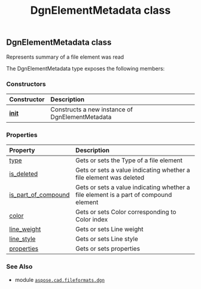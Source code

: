 ﻿---
title: DgnElementMetadata class
second_title: Aspose.CAD for Python via .NET API References
description: 
type: docs
weight: 30
url: /python-net/aspose.cad.fileformats.dgn/dgnelementmetadata/
is_root: false
---

## DgnElementMetadata class

Represents summary of a file element was read



The DgnElementMetadata type exposes the following members:

### Constructors
| Constructor | Description |
| :- | :- |
| [__init__](/cad/python-net/aspose.cad.fileformats.dgn/dgnelementmetadata/__init__/#) | Constructs a new instance of DgnElementMetadata |


### Properties
| Property | Description |
| :- | :- |
| [type](/cad/python-net/aspose.cad.fileformats.dgn/dgnelementmetadata/type) | Gets or sets the Type of a file element |
| [is_deleted](/cad/python-net/aspose.cad.fileformats.dgn/dgnelementmetadata/is_deleted) | Gets or sets a value indicating whether a file element was deleted |
| [is_part_of_compound](/cad/python-net/aspose.cad.fileformats.dgn/dgnelementmetadata/is_part_of_compound) | Gets or sets a value indicating whether a file element is a part of compound element |
| [color](/cad/python-net/aspose.cad.fileformats.dgn/dgnelementmetadata/color) | Gets or sets Color corresponding to Color index |
| [line_weight](/cad/python-net/aspose.cad.fileformats.dgn/dgnelementmetadata/line_weight) | Gets or sets Line weight |
| [line_style](/cad/python-net/aspose.cad.fileformats.dgn/dgnelementmetadata/line_style) | Gets or sets Line style |
| [properties](/cad/python-net/aspose.cad.fileformats.dgn/dgnelementmetadata/properties) | Gets or sets properties |



### See Also
* module [`aspose.cad.fileformats.dgn`](..)
